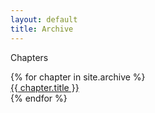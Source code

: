 ```yaml
---
layout: default
title: Archive
---
```


<div class="pop-up">
    <span>Chapters</span>
</div>

<ul style="padding: 0; list-style-type: none;"> 
    {% for chapter in site.archive %}
        <li><a href="{{ site.baseurl }}{{ chapter.url }}">{{ chapter.title }}</a></li>
    {% endfor %}
</ul>
